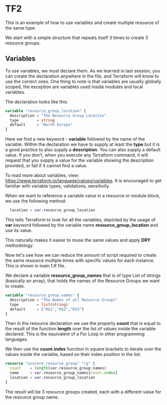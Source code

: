 # TF2

This is an example of how to use variables and create multiple resource of the same type.

We start with a simple structure that repeats itself 3 times to create 3 resource groups.

## Variables

To use variables, we must declare them. As we learned in last session, you can create the declaration anywhere in the file, and Terraform will know to use the correct ones. One thing to note is that variables are usually globally scoped, the exception are variables used inside modules and local variables.

The declaration looks like this:

```terraform
variable "resource_group_location" {
  description = "The Resource Group Location"
  type        = string
  default     = "North Europe"
}
```

Here we find a new keyword - **variable** followed by the name of the variable. Within the declaration we have to supply at least the **type** but it is a good practice to also supply a **description**. You can also supply a default value. If you don’t, when you execute any Terraform command, it will request that you supply a value for the variable showing the description provided, or fail if it cannot find a value.

To read more about variables, view: <https://www.terraform.io/language/values/variables>. It is encouraged to get familiar with variable types, validations, sensitivity.

When we want to reference a variable value in a resource or module block, we use the following method:

```terraform
  location = var.resource_group_location
```

This tells Terraform to look for all the variables, depicted by the usage of **var** keyword followed by the variable name **resource_group_location** and use its value.

This naturally makes it easier to reuse the same values and apply **DRY** methodology.

Now let's see how we can reduce the amount of script required to create the same resource multiple times with specific values for each instance. This is shown in main.1.tf file.

We declare a variable **resource_group_names** that is of type List of strings (basically an array), that holds the names of the Resource Groups we want to create.

```terraform
variable "resource_group_names" {
  description = "The Names of all Resource Groups"
  type        = list(string)
  default     = ["RG1","RG2","RG3"]
}
```

Then in the resource declaration we use the property **count** that is equal to the result of the function **length** over the list of values inside the variable declared. This is the equivalent of a For Loop in other programming languages.

We then use the **count.index** function in square brackets to iterate over the values inside the variable, based on their index position in the list.

```terraform
resource "azurerm_resource_group" "rg" {
  count    = length(var.resource_group_names)
  name     = var.resource_group_names[count.index]
  location = var.resource_group_location
}
```

The result will be 3 resource groups created, each with a different value for the resource group name.
